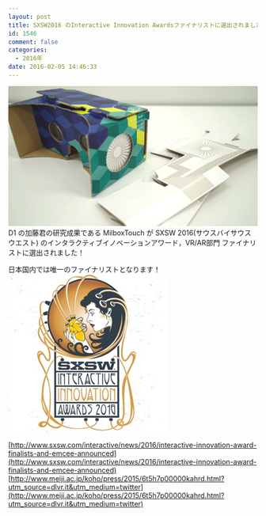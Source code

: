 ```yaml
---
layout: post
title: SXSW2016 のInteractive Innovation Awardsファイナリストに選出されました！
id: 1546
comment: false
categories:
  - 2016年
date: 2016-02-05 14:46:33
---
```


[![milboxtouch](/wp-content/uploads/2015/07/milboxtouch.png)](/wp-content/uploads/2015/07/milboxtouch.png)
D1 の加藤君の研究成果である MilboxTouch が SXSW 2016(サウスバイサウスウエスト)
のインタラクティブイノベーションアワード，VR/AR部門 ファイナリストに選出されました！

日本国内では唯一のファイナリストとなります！
[![sxsw](/wp-content/uploads/2016/02/sxsw.jpg)](/wp-content/uploads/2016/02/sxsw.jpg)

[http://www.sxsw.com/interactive/news/2016/interactive-innovation-award-finalists-and-emcee-announced](http://www.sxsw.com/interactive/news/2016/interactive-innovation-award-finalists-and-emcee-announced)
[http://www.meiji.ac.jp/koho/press/2015/6t5h7p00000kahrd.html?utm_source=dlvr.it&utm_medium=twitter](http://www.meiji.ac.jp/koho/press/2015/6t5h7p00000kahrd.html?utm_source=dlvr.it&utm_medium=twitter)
